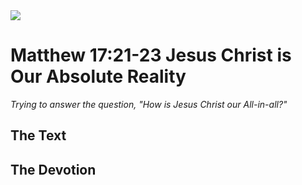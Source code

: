 <img class="intro-right" src="/images/art-matthew.jpg">

# Matthew 17:21-23 Jesus Christ is Our Absolute Reality

*Trying to answer the question, "How is Jesus Christ our All-in-all?"*

## The Text

## The Devotion